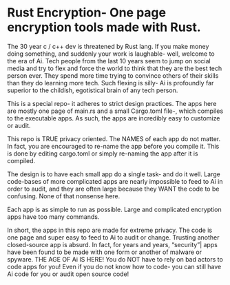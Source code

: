 # Rust Encryption- One page encryption tools made with Rust. 


The 30 year c / c++ dev is threatened by Rust lang. If you make money doing something, and suddenly your work is laughable- well, welcome to the era of Ai. Tech people from the last 10 years seem to jump on social media and try to flex and force the world to think that they are the best tech person ever. They spend more time trying to convince others of their skills than they do learning more tech. Such flexing is silly- Ai is profoundly far superior to the childish, egotistical brain of any tech person. 

This is a special repo- it adheres to strict design practices. The apps here are mostly one page of main.rs and a small Cargo.toml file-, which compiles to the executable apps. As such, the apps are incredibly easy to customize or audit. 

This repo is TRUE privacy oriented. The NAMES of each app do not matter. In fact, you are encouraged to re-name the app before you compile it. This is done by editing cargo.toml or simply re-naming the app after it is compiled. 

The design is to have each small app do a single task- and do it well. Large code-bases of more complicated apps are nearly impossible to feed to Ai in order to audit, and they are often large because they WANT the code to be confusing. None of that nonsense here. 

Each app is as simple to run as possible. Large and complicated encryption apps have too many commands.

In short, the apps in this repo are made for extreme privacy. The code is one page and super easy to feed to Ai to audit or change. Trusting another closed-source app is absurd. In fact, for years and years, “security”| apps have been found to be made with one form or another of malware or spyware. THE AGE OF Ai IS HERE! You do NOT have to rely on bad actors to code apps for you! Even if you do not know how to code- you can still have Ai code for you or audit open source code! 





